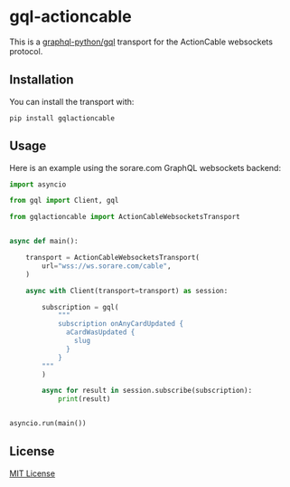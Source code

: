# gql-actioncable

This is a [graphql-python/gql](https://github.com/graphql-python/gql) transport
for the ActionCable websockets protocol.

## Installation

You can install the transport with:

    pip install gqlactioncable

## Usage

Here is an example using the sorare.com GraphQL websockets backend:

```python
import asyncio

from gql import Client, gql

from gqlactioncable import ActionCableWebsocketsTransport


async def main():

    transport = ActionCableWebsocketsTransport(
        url="wss://ws.sorare.com/cable",
    )

    async with Client(transport=transport) as session:

        subscription = gql(
            """
            subscription onAnyCardUpdated {
              aCardWasUpdated {
                slug
              }
            }
        """
        )

        async for result in session.subscribe(subscription):
            print(result)


asyncio.run(main())
```

## License

[MIT License](https://github.com/graphql-python/gql/blob/master/LICENSE)
